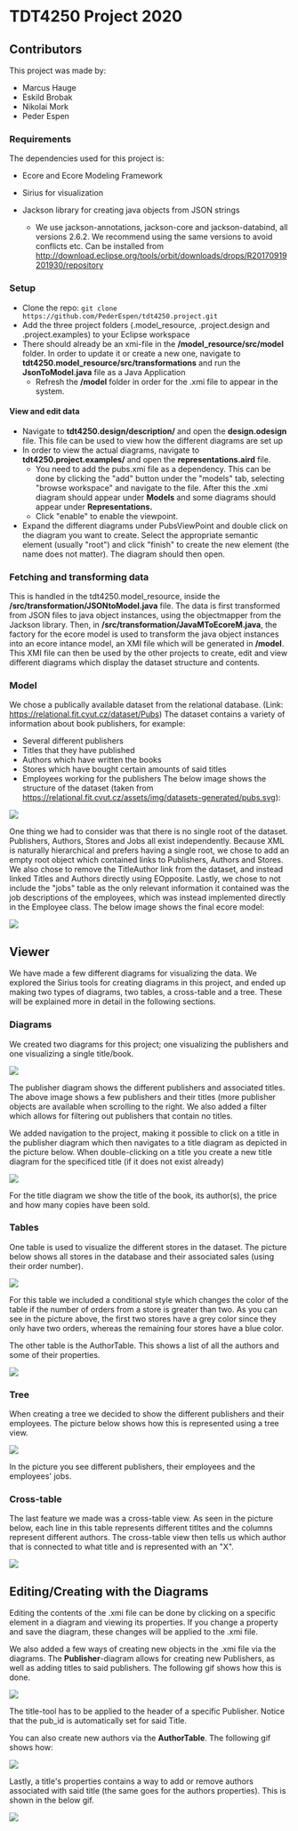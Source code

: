 # TDT4250 Project 2020

## Contributors
This project was made by:
* Marcus Hauge
* Eskild Brobak
* Nikolai Mork
* Peder Espen

### Requirements
The dependencies used for this project is:

* Ecore and Ecore Modeling Framework

* Sirius for visualization

* Jackson library for creating java objects from JSON strings
    * We use jackson-annotations, jackson-core and jackson-databind, all versions 2.6.2. We recommend using the same versions to avoid conflicts etc. Can be installed from http://download.eclipse.org/tools/orbit/downloads/drops/R20170919201930/repository

### Setup 

* Clone the repo: ``` git clone https://github.com/PederEspen/tdt4250.project.git ```
* Add the three project folders (.model_resource, .project.design and .project.examples) to your Eclipse workspace
* There should already be an xmi-file in the **/model_resource/src/model** folder. In order to update it or create a new one, navigate to **tdt4250.model_resource/src/transformations** and run the **JsonToModel.java** file as a Java Application
   * Refresh the **/model** folder in order for the .xmi file to appear in the system.

#### View and edit data

* Navigate to **tdt4250.design/description/** and open the **design.odesign** file. This file can be used to view how the different diagrams are set up
* In order to view the actual diagrams, navigate to **tdt4250.project.examples/** and open the **representations.aird** file. 
   * You need to add the pubs.xmi file as a dependency. This can be done by clicking the "add" button under the "models" tab, selecting "browse workspace" and navigate to the file. After this the .xmi diagram should appear under **Models** and some diagrams should appear under **Representations.**
   * Click "enable" to enable the viewpoint.
* Expand the different diagrams under PubsViewPoint and double click on the diagram you want to create. Select the appropriate semantic element (usually "root") and click "finish" to create the new element (the name does not matter). The diagram should then open.

### Fetching and transforming data

This is handled in the tdt4250.model_resource, inside the **/src/transformation/JSONtoModel.java** file.
The data is first transformed from JSON files to java object instances, using the objectmapper from the Jackson library.
Then, in **/src/transformation/JavaMToEcoreM.java**, the factory for the ecore model is used to transform the java object instances into an ecore intance model, an XMI file which will be generated in **/model**.
This XMI file can then be used by the other projects to create, edit and view different diagrams which display the dataset structure and contents.

### Model

We chose a publically available dataset from the relational database. (Link: https://relational.fit.cvut.cz/dataset/Pubs)
The dataset contains a variety of information about book publishers, for example:
* Several different publishers
* Titles that they have published
* Authors which have written the books
* Stores which have bought certain amounts of said titles
* Employees working for the publishers
The below image shows the structure of the dataset (taken from https://relational.fit.cvut.cz/assets/img/datasets-generated/pubs.svg):

![](Images/Dataset.svg)

One thing we had to consider was that there is no single root of the dataset. Publishers, Authors, Stores and Jobs all exist independently. Because XML is naturally hierarchical and prefers having a single root, we chose to add an empty root object which contained links to Publishers, Authors and Stores. We also chose to remove the TitleAuthor link from the dataset, and instead linked Titles and Authors directly using EOpposite. Lastly, we chose to not include the "jobs" table as the only relevant information it contained was the job descriptions of the employees, which was instead implemented directly in the Employee class. The below image shows the final ecore model:

![](Images/Model.png)

## Viewer

We have made a few different diagrams for visualizing the data. We explored the Sirius tools for creating diagrams in this project, and ended up making two types of diagrams, two tables, a cross-table and a tree. These will be explained more in detail in the following sections.

### Diagrams

We created two diagrams for this project; one visualizing the publishers and one visualizing a single title/book. 

![](Images/PublisherDiagramExample.png)

The publisher diagram shows the different publishers and associated titles. The above image shows a few publishers and their titles (more publisher objects are available when scrolling to the right. We also added a filter which allows for filtering out publishers that contain no titles.

We added navigation to the project, making it possible to click on a title in the publisher diagram which then navigates to a title diagram as depicted in the picture below. When double-clicking on a title you create a new title diagram for the specificed title (if it does not exist already)

![](Images/TitleDiagramExample.png) 

For the title diagram we show the title of the book, its author(s), the price and how many copies have been sold. 

### Tables

One table is used to visualize the different stores in the dataset. The picture below shows all stores in the database and their associated sales (using their order number).

![](Images/TableExample.png)

For this table we included a conditional style which changes the color of the table if the number of orders from a store is greater than two. As you can see in the picture above, the first two stores have a grey color since they only have two orders, whereas the remaining four stores have a blue color.

The other table is the AuthorTable. This shows a list of all the authors and some of their properties.

![](Images/AuthorTable.png)

### Tree

When creating a tree we decided to show the different publishers and their employees. The picture below shows how this is represented using a tree view. 

![](Images/PublisherEmployeeTree.png)

In the picture you see different publishers, their employees and the employees' jobs.

### Cross-table 

The last feature we made was a cross-table view. As seen in the picture below, each line in this table represents different titltes and the columns represent different authors. The cross-table view then tells us which author that is connected to what title and is represented with an "X". 

![](Images/CrossTableExample.png)

## Editing/Creating with the Diagrams

Editing the contents of the .xmi file can be done by clicking on a specific element in a diagram and viewing its properties. If you change a property and save the diagram, these changes will be applied to the .xmi file. 

We also added a few ways of creating new objects in the .xmi file via the diagrams. The **Publisher**-diagram allows for creating new Publishers, as well as adding titles to said publishers. The following gif shows how this is done.

![](Images/CreatePublisherTitle.gif)

The title-tool has to be applied to the header of a specific Publisher. Notice that the pub_id is automatically set for said Title.

You can also create new authors via the **AuthorTable**. The following gif shows how:

![](Images/CreateAuthor.gif)

Lastly, a title's properties contains a way to add or remove authors associated with said title (the same goes for the authors properties). This is shown in the below gif.

![](Images/AddTitleAuthor.gif)


